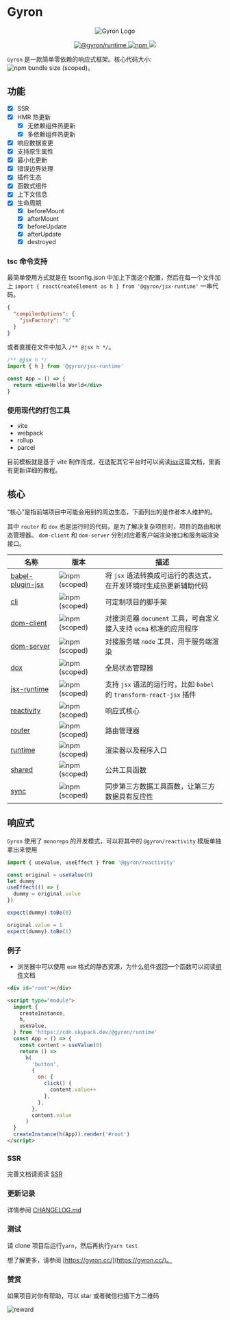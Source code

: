 # Gyron

<p align="center">
  <img src="https://gyron.cc/assets/image/logo-sm.png" alt="Gyron Logo">
</p>

<p align="center">
  <a href="https://www.npmjs.com/package/@gyron/runtime">
    <img alt="@gyron/runtime" src="https://img.shields.io/npm/v/@gyron/runtime?style=flat-square">
  </a>
  <a href="https://www.npmjs.com/package/@gyron/runtime">
    <img alt="npm" src="https://img.shields.io/npm/l/@gyron/runtime?style=flat-square">
  </a>
  <a href="https://codecov.io/gh/Linkontoask/gyron">
    <img src="https://codecov.io/gh/Linkontoask/gyron/branch/master/graph/badge.svg?token=M8YC2QSBFY"/>
  </a>
</p>

`Gyron` 是一款简单零依赖的响应式框架。核心代码大小: <img alt="npm bundle size (scoped)" src="https://img.shields.io/bundlephobia/minzip/@gyron/runtime?style=flat-square">。

## 功能

- [x] SSR
- [x] HMR 热更新
  - [x] 无依赖组件热更新
  - [x] 多依赖组件热更新
- [x] 响应数据变更
- [x] 支持原生属性
- [x] 最小化更新
- [x] 错误边界处理
- [x] 插件生态
- [x] 函数式组件
- [x] 上下文信息
- [x] 生命周期
  - [x] beforeMount
  - [x] afterMount
  - [x] beforeUpdate
  - [x] afterUpdate
  - [x] destroyed

### tsc 命令支持

最简单使用方式就是在 tsconfig.json 中加上下面这个配置，然后在每一个文件加上 `import { reactCreateElement as h } from '@gyron/jsx-runtime'` 一串代码。

```json
{
  "compilerOptions": {
    "jsxFactory": "h"
  }
}
```

或者直接在文件中加入 `/** @jsx h */`。

```jsx
/** @jsx h */
import { h } from '@gyron/jsx-runtime'

const App = () => {
  return <div>Hello World</div>
}
```

### 使用现代的打包工具

- vite
- webpack
- rollup
- parcel

目前模板就是基于 vite 制作而成，在适配其它平台时可以阅读[jsx](https://gyron.cc/core/jsx/getting-started)这篇文档，里面有更新详细的教程。

## 核心

“核心”是指前端项目中可能会用到的周边生态，下面列出的是作者本人维护的。

其中 `router` 和 `dox` 也是运行时的代码，是为了解决复杂项目时，项目的路由和状态管理器。
`dom-client` 和 `dom-server` 分别对应着客户端渲染接口和服务端渲染接口。

| 名称                                             | 版本                                                                                    | 描述                                                                |
| ------------------------------------------------ | --------------------------------------------------------------------------------------- | ------------------------------------------------------------------- |
| [babel-plugin-jsx](./packages/babel-plugin-jsx/) | ![npm (scoped)](https://img.shields.io/npm/v/@gyron/babel-plugin-jsx?style=flat-square) | 将 `jsx` 语法转换成可运行的表达式，在开发环境时生成热更新辅助代码   |
| [cli](./packages/cli/)                           | ![npm (scoped)](https://img.shields.io/npm/v/@gyron/cli?style=flat-square)              | 可定制项目的脚手架                                                  |
| [dom-client](./packages/dom-client/)             | ![npm (scoped)](https://img.shields.io/npm/v/@gyron/dom-client?style=flat-square)       | 对接浏览器 `document` 工具，可自定义接入支持 `ecma` 标准的应用程序  |
| [dom-server](./packages/dom-server/)             | ![npm (scoped)](https://img.shields.io/npm/v/@gyron/dom-server?style=flat-square)       | 对接服务端 `node` 工具，用于服务端渲染                              |
| [dox](./packages/dox/)                           | ![npm (scoped)](https://img.shields.io/npm/v/@gyron/dox?style=flat-square)              | 全局状态管理器                                                      |
| [jsx-runtime](./packages/jsx-runtime/)           | ![npm (scoped)](https://img.shields.io/npm/v/@gyron/jsx-runtime?style=flat-square)      | 支持 `jsx` 语法的运行时，比如 `babel` 的 `transform-react-jsx` 插件 |
| [reactivity](./packages/reactivity/)             | ![npm (scoped)](https://img.shields.io/npm/v/@gyron/reactivity?style=flat-square)       | 响应式核心                                                          |
| [router](./packages/router/)                     | ![npm (scoped)](https://img.shields.io/npm/v/@gyron/router?style=flat-square)           | 路由管理器                                                          |
| [runtime](./packages/runtime/)                   | ![npm (scoped)](https://img.shields.io/npm/v/@gyron/runtime?style=flat-square)          | 渲染器以及程序入口                                                  |
| [shared](./packages/shared/)                     | ![npm (scoped)](https://img.shields.io/npm/v/@gyron/shared?style=flat-square)           | 公共工具函数                                                        |
| [sync](./packages/sync/)                         | ![npm (scoped)](https://img.shields.io/npm/v/@gyron/sync?style=flat-square)             | 同步第三方数据工具函数，让第三方数据具有反应性                      |

## 响应式

`Gyron` 使用了 `monorepo` 的开发模式，可以将其中的 `@gyron/reactivity` 模版单独拿出来使用

```javascript
import { useValue, useEffect } from '@gyron/reactivity'

const original = useValue(0)
let dummy
useEffect(() => {
  dummy = original.value
})

expect(dummy).toBe(0)

original.value = 1
expect(dummy).toBe(1)
```

### 例子

- 浏览器中可以使用 `esm` 格式的静态资源，为什么组件返回一个函数可以阅读[组件](https://gyron.cc/docs/component#%E6%9C%89%E7%8A%B6%E6%80%81%E7%BB%84%E4%BB%B6%20%E5%92%8C%20%E6%97%A0%E7%8A%B6%E6%80%81%E7%BB%84%E4%BB%B6)文档

```html
<div id="root"></div>

<script type="module">
  import {
    createInstance,
    h,
    useValue,
  } from 'https://cdn.skypack.dev/@gyron/runtime'
  const App = () => {
    const content = useValue(0)
    return () =>
      h(
        'button',
        {
          on: {
            click() {
              content.value++
            },
          },
        },
        content.value
      )
  }
  createInstance(h(App)).render('#root')
</script>
```

### SSR

完善文档请阅读 [SSR](https://gyron.cc/docs/ssr)

### 更新记录

详情参阅 [CHANGELOG.md](./CHANGELOG.md)

### 测试

请 clone 项目后运行`yarn`，然后再执行`yarn test`

想了解更多，请参阅 [https://gyron.cc/](https://gyron.cc/)。

### 赞赏

如果项目对你有帮助，可以 star 或者微信扫描下方二维码

![reward](https://s2.loli.net/2022/06/26/njGZ4zv2Te87mhE.webp)
